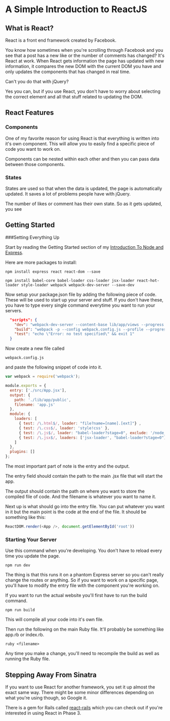 # A Simple Introduction to ReactJS

## What is React?

React is a front end framework created by Facebook.

You know how sometimes when you're scrolling through Facebook and you see that a post has a new like or the number of comments has changed? It's React at work. When React gets information the page has updated with new information, it compares the new DOM with the current DOM you have and only updates the components that has changed in real time.

Can't you do that with jQuery?

Yes you can, but if you use React, you don't have to worry about selecting the correct element and all that stuff related to updating the DOM.

## React Features

### Components

One of my favorite reason for using React is that everything is written into it's own component. This will allow you to easily find a specific piece of code you want to work on.

Components can be nested within each other and then you can pass data between those components.

### States

States are used so that when the data is updated, the page is automatically updated. It saves a lot of problems people have with jQuery.

The number of likes or comment has their own state. So as it gets updated, you see

## Getting Started

###Setting Everything Up

Start by reading the Getting Started section of my [Introduction To Node and Express](https://github.com/alfredlam42/intro-to-node-express).

Here are more packages to install:
```
npm install express react react-dom --save
```

```
npm install babel-core babel-loader css-loader jsx-loader react-hot-loader style-loader webpack webpack-dev-server --save-dev
```

Now setup your package.json file by adding the following piece of code. These will be used to start up your server and stuff. If you don't have these, you have to type every single command everytime you want to run your servers.
```JSON
  "scripts": {
    "dev": "webpack-dev-server --content-base lib/app/views --progress --colors",
    "build": "webpack -p --config webpack.config.js --profile --progress --colors",
    "test": "echo \"Error: no test specified\" && exit 1"
  }
```

Now create a new file called
```
webpack.config.js
```

and paste the following snippet of code into it.

```javascript
var webpack = require('webpack');

module.exports = {
  entry: ['./src/App.jsx'],
  output: {
    path: './lib/app/public',
    filename: 'app.js'
  },
  module: {
    loaders: [
      { test: /\.html$/, loader: "file?name=[name].[ext]"} ,
      { test: /\.css$/, loader: 'style!css' },
      { test: /\.js$/, loader: "babel-loader?stage=0", exclude: '/node_modules/' },
      { test: /\.jsx$/, loaders: ['jsx-loader', "babel-loader?stage=0"] }
    ]
  },
  plugins: []
};
```

The most important part of note is the entry and the output.

The entry field should contain the path to the main .jsx file that will start the app.

The output should contain the path on where you want to store the compiled file of code. And the filename is whatever you want to name it.

Next up is what should go into the entry file. You can put whatever you want in it but the main point is the code at the end of the file. It should be something like this:

```javascript
ReactDOM.render(<App />, document.getElementById('root'))
```

### Starting Your Server

Use this command when you're developing. You don't have to reload every time you update the page.
```
npm run dev
```

The thing is that this runs it on a phantom Express server so you can't really change the routes or anything. So if you want to work on a specific page, you'll have to modify the entry file with the component you're working on.

If you want to run the actual website you'll first have to run the build command.
```
npm run build
```

This will compile all your code into it's own file.

Then run the following on the main Ruby file. It'll probably be something like app.rb or index.rb.
```
ruby <filename>
```

Any time you make a change, you'll need to recompile the build as well as running the Ruby file.

## Stepping Away From Sinatra

If you want to use React for another framework, you set it up almost the exact same way. There might be some minor differences depending on what you're using though, so Google it.

There is a gem for Rails called [react-rails](https://github.com/reactjs/react-rails) which you can check out if you're interested in using React in Phase 3.


